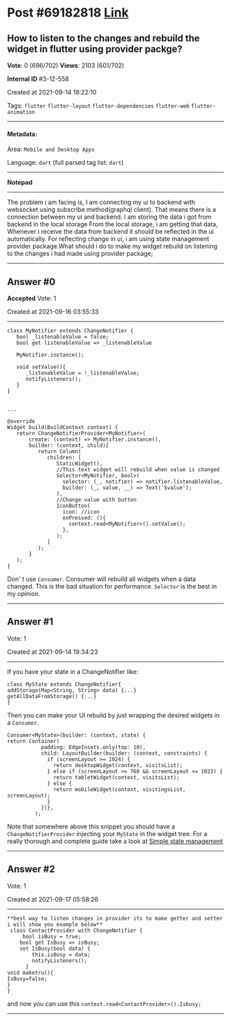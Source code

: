 
# Post \#69182818 [Link](https://stackoverflow.com/questions/69182818/)

## How to listen to the changes and rebuild the widget in flutter using provider packge?

**Vote**: 0 (696/702) **Views**: 2103 (601/702) 

**Internal ID** \#3-12-558

Created at 2021-09-14 18:22:10

Tags: `flutter` `flutter-layout` `flutter-dependencies` `flutter-web` `flutter-animation`

----------

#### Metadata:

Area: `Mobile and Desktop Apps`

Language: `dart` (full parsed tag list: `dart`)

----------

**Notepad**


----------

The problem i am facing is,
I am connecting my ui to backend with websocket using subscribe method(graphql client). That means there is a connection between my ui and backend. I am storing the data i got from backend  in the local storage
From the local storage, i am getting that data,
Whenever i receive the data from backend it should be reflected in the ui automatically. For reflecting change in ui, i am using state management provider package.What should i do to make my widget rebuild on listening to the changes i had made using provider package;


----------
        
## Answer \#0

**Accepted** Vote: 1

Created at 2021-09-16 03:55:33

------------

```
class MyNotifier extends ChangeNotifier {
   bool _listenableValue = false;
   bool get listenableValue => _listenableValue

   MyNotifier.instance();

   void setValue(){
      _listenableValue = !_listenableValue;
      notifyListeners();
   }
}


...

@override
Widget build(BuildContext context) {
   return ChangeNotifierProvider<MyNotifier>(
       create: (context) => MyNotifier.instance(),
       builder: (context, child){
          return Column(
             children: [
                StaticWidget(),
                //This text widget will rebuild when value is changed
                Selector<MyNotifier, bool>(
                  selector: (_, notifier) => notifier.listenableValue,
                  builder: (_, value, __) => Text('$value');
                ),
                //Change value with button
                IconButton(
                  icon: //icon
                  onPressed: (){
                    context.read<MyNotifier>().setValue();
                  },
                );
             ]
          );
       }
   );
}
```

Don' t use `Consumer`. Consumer will rebuild all widgets when a data changed. This is the bad situation for performance.
`Selector` is the best in my opinion.


------------
    
    
## Answer \#1

 Vote: 1

Created at 2021-09-14 19:34:23

------------

If you have your state in a ChangeNotifier like:
```
class MyState extends ChangeNotifier{
addStorage(Map<String, String> data) {...}
getAllDataFromStorage() {...}
}
```

Then you can make your UI rebuild by just wrapping the desired widgets in a `Consumer`.
```
Consumer<MyState>(builder: (context, state) {
return Container(
           padding: EdgeInsets.only(top: 10),
           child: LayoutBuilder(builder: (context, constraints) {
             if (screenLayout >= 1024) {
               return desktopWidget(context, visitsList);
             } else if (screenLayout >= 768 && screenLayout <= 1023) {
               return tabletWidget(context, visitsList);
             } else {
               return mobileWidget(context, visitingsList, screenLayout);
             }
           })},
         );
```

Note that somewhere above this snippet you should have a `ChangeNotifierProvider` injecting your `MyState` in the widget tree.
For a really thorough and complete guide take a look at [Simple state management](https://flutter.dev/docs/development/data-and-backend/state-mgmt/simple#lifting-state-up)


------------
    
    
## Answer \#2

 Vote: 1

Created at 2021-09-17 05:58:26

------------

```
**best way to listen changes in provider its to make getter and setter i will show you example below**
 class ContactProvider with ChangeNotifier {
     bool isBusy = true;
    bool get IsBusy => isBusy;
    set IsBusy(bool data) {
        this.isBusy = data;
        notifyListeners();
      }
void maketru(){
IsBusy=false;
}
}
```

and now you can use this `context.read<ContactProvider>().Isbusy;`


------------
    
    